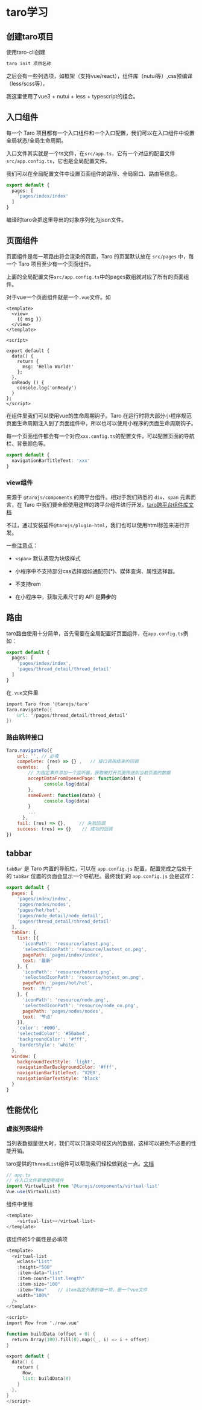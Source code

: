 # taro学习

## 创建taro项目

使用taro-cli创建

```js
taro init 项目名称
```

之后会有一些列选项，如框架（支持vue/react），组件库（nutui等）,css预编译（less/scss等）。

我这里使用了vue3 + nutui + less + typescript的组合。

## 入口组件

每一个 Taro 项目都有一个入口组件和一个入口配置，我们可以在入口组件中设置全局状态/全局生命周期。

入口文件其实就是一个ts文件，在`src/app.ts`，它有一个对应的配置文件`src/app.config.ts`，它也是全局配置文件。

我们可以在全局配置文件中设置页面组件的路径、全局窗口、路由等信息。

```ts
export default {
  pages: [
    'pages/index/index'
  ]
}
```

编译时taro会把这里导出的对象序列化为json文件。

## 页面组件

页面组件是每一项路由将会渲染的页面，Taro 的页面默认放在 `src/pages` 中，每一个 Taro 项目至少有一个页面组件。

上面的全局配置文件`src/app.config.ts`中的pages数组就对应了所有的页面组件。

对于vue一个页面组件就是一个`.vue`文件。如

```vue
<template>
  <view>
    {{ msg }}
  </view>
</template>

<script>

export default {
  data() {
    return {
      msg: 'Hello World!'
    };
  },
  onReady () {
    console.log('onReady')
  }
};
</script>
```

在组件里我们可以使用vue的生命周期钩子。Taro 在运行时将大部分小程序规范页面生命周期注入到了页面组件中，所以也可以使用小程序的页面生命周期钩子。

每一个页面组件都会有一个对应`xxx.config.ts`的配置文件，可以配置页面的导航栏、背景颜色等。

```ts
export default {
  navigationBarTitleText: 'xxx'
}
```

### view组件

来源于 `@tarojs/components` 的跨平台组件。相对于我们熟悉的 `div`、`span` 元素而言，在 Taro 中我们要全部使用这样的跨平台组件进行开发。[taro跨平台组件库文档](https://taro-docs.jd.com/taro/docs/components-desc/)

不过，通过安装插件`@tarojs/plugin-html`，我们也可以使用html标签来进行开发。

一些[注意点](https://taro-docs.jd.com/taro/docs/use-h5)：

- `<span>` 默认表现为块级样式

- 小程序中不支持部分css选择器如通配符(*)、媒体查询、属性选择器。

- 不支持rem

- 在小程序中，获取元素尺寸的 API 是**异步**的

## 路由

taro路由使用十分简单，首先需要在全局配置好页面组件，在`app.config.ts`例如：

```ts
export default {
  pages: [
    'pages/index/index',
    'pages/thread_detail/thread_detail'
  ]
}
```

在`.vue`文件里

```v
import Taro from '@tarojs/taro'
Taro.navigateTo({
    url: '/pages/thread_detail/thread_detail'
})
```

### 路由跳转接口

```js
Taro.navigateTo({
    url: '', // 必填
    compelete: (res) => {} ,   // 接口调用结束的回调
    eventes:   {
        // 为指定事件添加一个监听器，获取被打开页面传送到当前页面的数据
        acceptDataFromOpenedPage: function(data) {
              console.log(data)
        },
        someEvent: function(data) {
              console.log(data)
        }
        ...
      }, 
    fail: (res) => {},     // 失败回调
    success: (res) => {}    // 成功的回调
})
```

## tabbar

`tabBar` 是 Taro 内置的导航栏，可以在 `app.config.js` 配置，配置完成之后处于的 `tabBar` 位置的页面会显示一个导航栏。最终我们的 `app.config.js` 会是这样：

```js
export default {
  pages: [
    'pages/index/index',
    'pages/nodes/nodes',
    'pages/hot/hot',
    'pages/node_detail/node_detail',
    'pages/thread_detail/thread_detail'
  ],
  tabBar: {
    list: [{
      'iconPath': 'resource/latest.png',
      'selectedIconPath': 'resource/lastest_on.png',
      pagePath: 'pages/index/index',
      text: '最新'
    }, {
      'iconPath': 'resource/hotest.png',
      'selectedIconPath': 'resource/hotest_on.png',
      pagePath: 'pages/hot/hot',
      text: '热门'
    }, {
      'iconPath': 'resource/node.png',
      'selectedIconPath': 'resource/node_on.png',
      pagePath: 'pages/nodes/nodes',
      text: '节点'
    }],
    'color': '#000',
    'selectedColor': '#56abe4',
    'backgroundColor': '#fff',
    'borderStyle': 'white'
  },
  window: {
    backgroundTextStyle: 'light',
    navigationBarBackgroundColor: '#fff',
    navigationBarTitleText: 'V2EX',
    navigationBarTextStyle: 'black'
  }
}
```

## 性能优化

### 虚拟列表组件

当列表数据量很大时，我们可以只渲染可视区内的数据，这样可以避免不必要的性能开销。

taro提供的`ThreadList`组件可以帮助我们轻松做到这一点。[文档](https://taro-docs.jd.com/taro/docs/virtual-list/#vue)

```js
// app.ts
// 在入口文件新增使用插件
import VirtualList from '@tarojs/components/virtual-list'
Vue.use(VirtualList)
```

组件中使用

```v
<template>
    <virtual-list></virtual-list>
</template>
```

该组件的5个属性是必填项

```v
<template>
  <virtual-list
    wclass="List"
    :height="500"
    :item-data="list"
    :item-count="list.length"
    :item-size="100"
    :item="Row"    // item指定列表的每一项，是一个vue文件
    width="100%"
  />
</template>

<script>
import Row from './row.vue'

function buildData (offset = 0) {
  return Array(100).fill(0).map((_, i) => i + offset)
}

export default {
  data() {
    return {
      Row,
      list: buildData(0)
    }
  },
}
</script>
```
